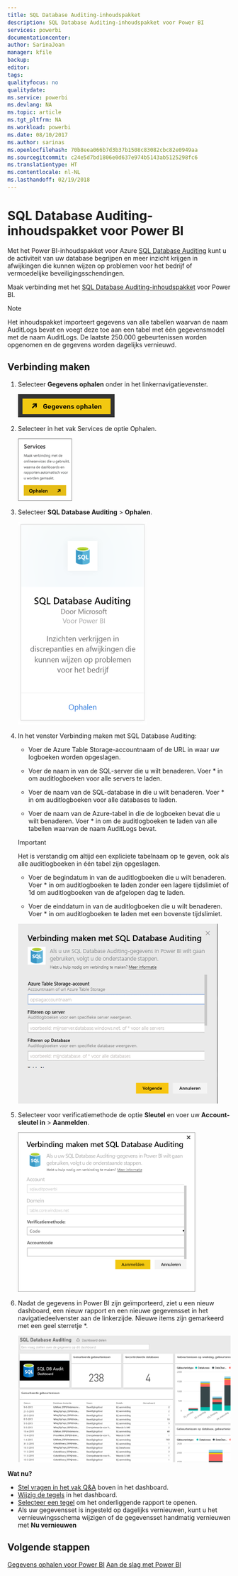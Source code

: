 ```yaml
---
title: SQL Database Auditing-inhoudspakket
description: SQL Database Auditing-inhoudspakket voor Power BI
services: powerbi
documentationcenter: 
author: SarinaJoan
manager: kfile
backup: 
editor: 
tags: 
qualityfocus: no
qualitydate: 
ms.service: powerbi
ms.devlang: NA
ms.topic: article
ms.tgt_pltfrm: NA
ms.workload: powerbi
ms.date: 08/10/2017
ms.author: sarinas
ms.openlocfilehash: 70b8eea066b7d3b37b1508c83082cbc82e0949aa
ms.sourcegitcommit: c24e5d7bd1806e0d637e974b5143ab5125298fc6
ms.translationtype: HT
ms.contentlocale: nl-NL
ms.lasthandoff: 02/19/2018
---
```

# <a name="sql-database-auditing-content-pack-for-power-bi"></a>SQL Database Auditing-inhoudspakket voor Power BI
Met het Power BI-inhoudspakket voor Azure [SQL Database Auditing](http://azure.microsoft.com/documentation/articles/sql-database-auditing-get-started/) kunt u de activiteit van uw database begrijpen en meer inzicht krijgen in afwijkingen die kunnen wijzen op problemen voor het bedrijf of vermoedelijke beveiligingsschendingen. 

Maak verbinding met het [SQL Database Auditing-inhoudspakket](https://app.powerbi.com/getdata/services/sql-db-auditing) voor Power BI.

>[!NOTE]
>Het inhoudspakket importeert gegevens van alle tabellen waarvan de naam AuditLogs bevat en voegt deze toe aan een tabel met één gegevensmodel met de naam AuditLogs. De laatste 250.000 gebeurtenissen worden opgenomen en de gegevens worden dagelijks vernieuwd.

## <a name="how-to-connect"></a>Verbinding maken
1. Selecteer **Gegevens ophalen** onder in het linkernavigatievenster.
   
   ![](media/service-connect-to-azure-sql-database-auditing/pbi_getdata.png) 
2. Selecteer in het vak Services de optie Ophalen.
   
   ![](media/service-connect-to-azure-sql-database-auditing/pbi_getservices.png) 
3. Selecteer **SQL Database Auditing** \> **Ophalen**.
   
   ![](media/service-connect-to-azure-sql-database-auditing/sqldbaudit.png)
4. In het venster Verbinding maken met SQL Database Auditing:
   
   - Voer de Azure Table Storage-accountnaam of de URL in waar uw logboeken worden opgeslagen.
   
   - Voer de naam in van de SQL-server die u wilt benaderen. Voer \* in om auditlogboeken voor alle servers te laden.
   
   - Voer de naam van de SQL-database in die u wilt benaderen. Voer \* in om auditlogboeken voor alle databases te laden.
   
   - Voer de naam van de Azure-tabel in die de logboeken bevat die u wilt benaderen. Voer \* in om de auditlogboeken te laden van alle tabellen waarvan de naam AuditLogs bevat.
   
   >[!IMPORTANT]
   >Het is verstandig om altijd een expliciete tabelnaam op te geven, ook als alle auditlogboeken in één tabel zijn opgeslagen.
   
   - Voer de begindatum in van de auditlogboeken die u wilt benaderen. Voer \* in om auditlogboeken te laden zonder een lagere tijdslimiet of 1d om auditlogboeken van de afgelopen dag te laden.
   
   - Voer de einddatum in van de auditlogboeken die u wilt benaderen. Voer \* in om auditlogboeken te laden met een bovenste tijdslimiet.
   
   ![](media/service-connect-to-azure-sql-database-auditing/dbauditing_param.png)
5. Selecteer voor verificatiemethode de optie **Sleutel** en voer uw **Account-sleutel in** \> **Aanmelden**.
   
   ![](media/service-connect-to-azure-sql-database-auditing/pbi_sqlauditing3.png)
6. Nadat de gegevens in Power BI zijn geïmporteerd, ziet u een nieuw dashboard, een nieuw rapport en een nieuwe gegevensset in het navigatiedeelvenster aan de linkerzijde. Nieuwe items zijn gemarkeerd met een geel sterretje \*.
   
   ![](media/service-connect-to-azure-sql-database-auditing/pbi_sqldbauditingnewdash.png)

**Wat nu?**

* [Stel vragen in het vak Q&A](power-bi-q-and-a.md) boven in het dashboard.
* [Wijzig de tegels](service-dashboard-edit-tile.md) in het dashboard.
* [Selecteer een tegel](service-dashboard-tiles.md) om het onderliggende rapport te openen.
* Als uw gegevensset is ingesteld op dagelijks vernieuwen, kunt u het vernieuwingsschema wijzigen of de gegevensset handmatig vernieuwen met **Nu vernieuwen**

## <a name="next-steps"></a>Volgende stappen
[Gegevens ophalen voor Power BI](service-get-data.md)
[Aan de slag met Power BI](service-get-started.md)
